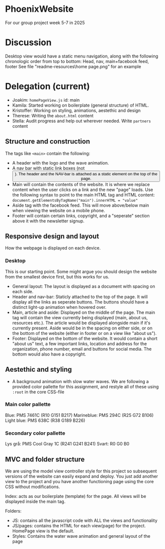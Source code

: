 # PhoenixWebsite
For our group project week 5-7 in 2025

# Discussion
Desktop view would have a static menu navigation, along with the following chronologic order from top to bottom: Head, nav, main+facebook feed, footer
See file "readme-resources\home page.png" for an example

# Delegation (current)
- Joakim: ``homePageView.js`` id: main
- Kamila: Started working on boilerplate (general structure) of HTML.
- Kristoffer: Working on styling, animations, aestethic and design
- Therese: Writing the ``about.html`` content
- Stella: Audit progress and help out wherever needed. Write ``partners`` content

## Structure and construction
The tags like ``<main>`` contain the following:

- A header with the logo and the wave animation. 
- A nav bar with static link boxes (not <button>).
The header and the NAV-bar is attached as a static element on the top of the page.
- Main will contain the contents of the website. It is where we replace content when the user clicks on a link and the new "page" loads. Use the following syntax to point to the main HTML tag and HTML content: ```document.getElementsByTagName("main").innerHTML = "value"```
- Aside tag with the facebook feed. This will move above/below main when viewing the website on a mobile phone.
- Footer will contain certain links, copyright, and a "seperate" section above it with the newsletter signup.

## Responsive design and layout
How the webpage is displayed on each device.

### Desktop
This is our starting point. Some might argue you should design the website from the smallest device first, but this works for us. 
- General layout: 
The layout is displayed as a document with spacing on each side. 
- Header and nav-bar: 
Staticly attached to the top of the page. It will display all the links as seperate buttons. The buttons should have a distinct light-up animation when hovered over.
- Main, article and aside:
Displayed on the middle of the page. The main tag will contain the view currently being displayed (main, about us, resources etc.). The article would be displayed alongside main if it's currently present.
Aside would be in the spacing on either side, or on the bottom of the website (either in footer or on a view like "about us").
- Footer: 
Displayed on the bottom of the website. It would contain a short "about us" text, a few important links, location and address for the organization, phone number, email and buttons for social media.
The bottom would also have a copyright. 

## Aestethic and styling
- A background animation with slow water waves. 
We are following a provided color pallette for this assignment, and restyle all of these using ``:root`` in the core CSS-file

### Main color pallette
Blue: PMS 7461C (R10 G151 B217)
Marineblue: PMS 294C (R25 G72 B106)
Light blue: PMS 638C (R38 G189 B226)
### Secondary color pallette 
Lys grå: PMS Cool Gray 1C (R241 G241 B241)
Svart: R0 G0 B0

## MVC and folder structure
We are using the model view controller style for this project so subsequent versions of the website can easily expand and deploy. You just add another view to the project and you have another functioning page using the core CSS without modifications.

Index: acts as our boilerplate (template) for the page. All views will be displayed inside the main tag.

Folders:
- JS: contains all the javascript code with ALL the views and functionality
- JS/pages: contains the HTML for each view(page) for the project. HomePage view is the default.
- Styles: Contains the water wave animation and general layout of the page
